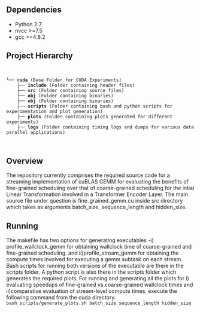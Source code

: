 Dependencies
------------------

+ Python 2.7
+ nvcc >=7.5
+ gcc >=4.8.2


Project Hierarchy
-----------------

<pre>
<code>

└── <b>cuda</b> (Base Folder for CUDA Experiments)
    ├── <b>include</b> (Folder containing header files)
    ├── <b>src</b> (Folder containing source files)
    ├── <b>obj</b> (Folder containing binaries)
    ├── <b>obj</b> (Folder containing binaries)
    ├── <b>scripts</b> (Folder containing bash and python scripts for experimentation and plot generation)
    ├── <b>plots</b> (Folder containing plots generated for different experiments)
    ├── <b>logs</b> (Folder containing timing logs and dumps for various data parallel applications)
    
  </code>
</pre>

Overview
-----------

The repository currently comprises the required source code for a streaming implementation of cuBLAS GEMM for evaluating the benefits of fine-grained scheduling over that of coarse-grained scheduling
for the intial Linear Transformation involved in a Transformer Encoder Layer.
The main source file under question is fine_grained_gemm.cu inside src directory which takes as arguments batch_size, sequence_length and hidden_size.

Running
----------
The makefile has two options for generating executables -i) profile_wallclock_gemm for obtaining wallclock time of coarse-grained and fine-grained scheduling. and ii)profile_stream_gemm for obtaining the compute times involved for executing a gemm subtask on each stream. 
Bash scripts for running both versions of the executable are there in the scripts folder. A python script is also there in the scripts folder which generates the required plots.
For running and generating all the plots for i) evaluating speedups of fine-grained vs coarse-grained wallclock times and ii)comparative evaluation of stream-level compute times, execute the following command from the cuda directory.
<code>
bash scripts/generate_plots.sh batch_size sequence_length hidden_size
</code>
